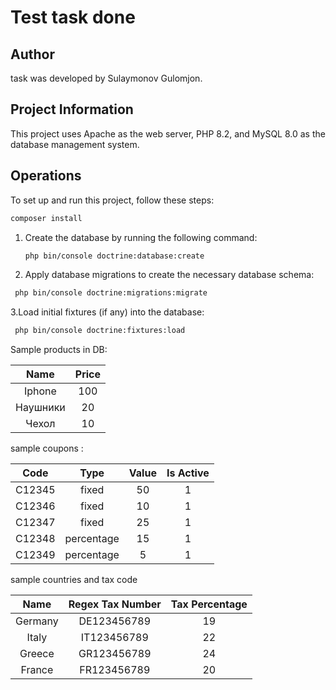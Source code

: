 # Test task done

## Author

task was developed by Sulaymonov Gulomjon.

## Project Information

This project uses Apache as the web server, PHP 8.2, and MySQL 8.0 as the database management system.

## Operations

To set up and run this project, follow these steps:

   ```bash
   composer install
   ```

1. Create the database by running the following command:
   ```bash
   php bin/console doctrine:database:create
   ```
2. Apply database migrations to create the necessary database schema:

 ```bash
  php bin/console doctrine:migrations:migrate
  ```
3.Load initial fixtures (if any) into the database:
 ```bash
  php bin/console doctrine:fixtures:load
  ```
Sample products in DB:

|   Name    |  Price  |
|:---------:|:-------:|
|  Iphone   |   100   |
| Наушники  |    20   |
|  Чехол    |    10   |

sample coupons :

|   Code   |   Type    |   Value   | Is Active |
|:--------:|:---------:|:---------:|:---------:|
|  C12345  |   fixed   |    50     |     1     |
|  C12346  |   fixed   |    10     |     1     |
|  C12347  |   fixed   |    25     |     1     |
|  C12348  | percentage |    15     |     1     |
|  C12349  | percentage |     5     |     1     |

sample countries and tax code

|   Name   |  Regex Tax Number  |  Tax Percentage  |
|:--------:|:------------------:|:----------------:|
| Germany  |     DE123456789    |        19        |
|  Italy   |     IT123456789    |        22        |
|  Greece  |     GR123456789    |        24        |
|  France  |     FR123456789    |        20        |
